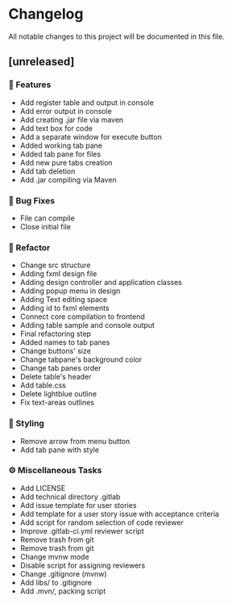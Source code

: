 # Changelog

All notable changes to this project will be documented in this file.

## [unreleased]

### 🚀 Features

- Add register table and output in console
- Add error output in console
- Add creating .jar file via maven
- Add text box for code
- Add a separate window for execute button
- Added working tab pane
- Added tab pane for files
- Add new pure tabs creation
- Add tab deletion
- Add .jar compiling via Maven

### 🐛 Bug Fixes

- File can compile
- Close initial file

### 🚜 Refactor

- Change src structure
- Adding fxml design file
- Adding design controller and application classes
- Adding popup menu in design
- Adding Text editing space
- Adding id to fxml elements
- Connect core compilation to frontend
- Adding table sample and console output
- Final refactoring step
- Added names to tab panes
- Change buttons' size
- Change tabpane's background color
- Change tab panes order
- Delete table's header
- Add table.css
- Delete lightblue outline
- Fix text-areas outlines

### 🎨 Styling

- Remove arrow from menu button
- Add tab pane with style

### ⚙️ Miscellaneous Tasks

- Add LICENSE
- Add technical directory .gitlab
- Add issue template for user stories
- Add template for a user story issue with acceptance criteria
- Add script for random selection of code reviewer
- Improve .gitlab-ci.yml reviewer script
- Remove trash from git
- Remove trash from git
- Change mvnw mode
- Disable script for assigning reviewers
- Change .gitignore (mvnw)
- Add libs/ to .gitignore
- Add .mvn/, packing script

<!-- generated by git-cliff -->
